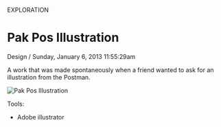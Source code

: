 <p class="type">EXPLORATION</p>

# Pak Pos Illustration

<p class="meta">Design  /  Sunday, January 6, 2013 11:55:29am</p>

A work that was made spontaneously when a friend wanted to ask for an illustration from the Postman.

![Pak Pos Illustration](https://farooq-agent.web.app/assets/images/works/large/BvEFMZJm_work_image.png)

Tools:
- Adobe illustrator
